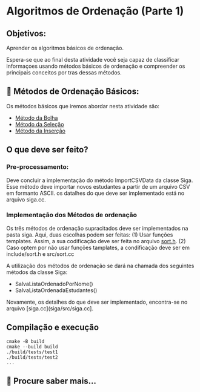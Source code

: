 # Algoritmos de Ordenação (Parte 1)

## Objetivos:
Aprender os algoritmos básicos de ordenação. 

Espera-se que ao final desta atividade você seja capaz de classificar informaçoes usando métodos básicos de ordenação e 
compreender os principais conceitos por tras dessas métodos.

## 📝 Métodos de Ordenação Básicos:

Os métodos básicos que iremos abordar nesta atividade são: 
 - [Método da Bolha](https://pt.wikipedia.org/wiki/Bubble_sort)
 - [Método da Seleção](https://pt.wikipedia.org/wiki/Selection_sort)
 - [Método da Inserção](https://pt.wikipedia.org/wiki/Insertion_sort) 
 
## O que deve ser feito? 

### Pre-processamento:

Deve concluir a implementação do método ImportCSVData da classe Siga. Esse método deve importar novos estudantes 
a partir de um arquivo CSV em formanto ASCII.  os datalhes do que deve ser implementado está no arquivo siga.cc.

### Implementação dos Métodos de ordenação
Os três métodos de ordenação supracitados deve ser implementados na pasta siga. Aqui, duas escolhas podem ser feitas: 
(1) Usar funções templates. Assim, a sua codificação deve ser feita no arquivo [sort.h](siga/include/sort.h).
(2) Caso optem por não usar funções tamplates, a condificação deve ser em include/sort.h e src/sort.cc

A utilização dos métodos de ordenação se dará na chamada dos seguintes métodos da classe Siga:

 - SalvaListaOrdenadoPorNome()
 - SalvaListaOrdenadaEstudantes()

Novamente, os detalhes do que deve ser implementado, encontra-se no arquivo [siga.cc](siga/src/siga.cc].

## Compilação e execução

```
cmake -B build 
cmake --build build 
./build/tests/test1
./build/tests/test2
...

```
## 📝 Procure saber mais...



